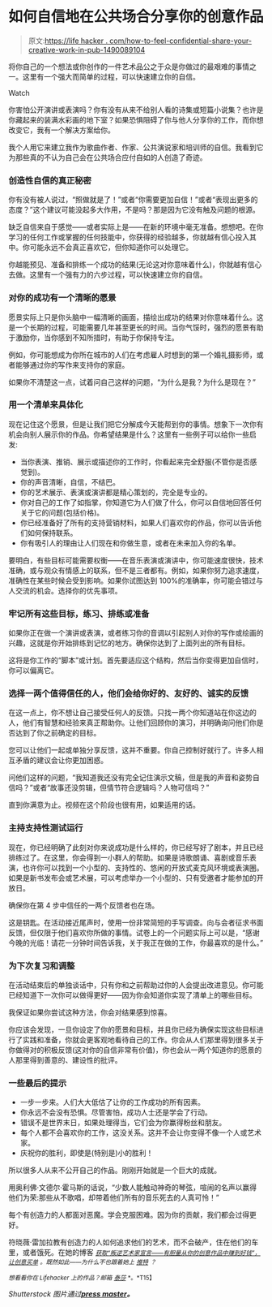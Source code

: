 # 如何自信地在公共场合分享你的创意作品

> 原文:[https://life hacker . com/how-to-feel-confidential-share-your-creative-work-in-pub-1490089104](https://lifehacker.com/how-to-feel-confident-sharing-your-creative-work-in-pub-1490089104)

将你自己的一个想法或你创作的一件艺术品公之于众是你做过的最艰难的事情之一。这里有一个强大而简单的过程，可以快速建立你的自信。

Watch

你害怕公开演讲或表演吗？你有没有从来不给别人看的诗集或短篇小说集？也许是你藏起来的装满水彩画的地下室？如果恐惧阻碍了你与他人分享你的工作，而你想改变它，我有一个解决方案给你。

我个人用它来建立我作为歌曲作者、作家、公共演说家和培训师的自信。我看到它为那些真的不认为自己会在公共场合应付自如的人创造了奇迹。

### 创造性自信的真正秘密

你有没有被人说过，“照做就是了！”或者“你需要更加自信！”或者“表现出更多的态度？”这个建议可能没起多大作用，不是吗？那是因为它没有触及问题的根源。

缺乏自信来自于感觉——或者实际上是——在新的环境中毫无准备。想想吧。在你学习的任何工作或掌握的任何技能中，你获得的经验越多，你就越有信心投入其中。你可能永远不会真正喜欢它，但你知道你可以处理它。

你越能预见、准备和排练一个成功的结果(无论这对你意味着什么)，你就越有信心去做。这里有一个强有力的六步过程，可以快速建立你的自信。

### 对你的成功有一个清晰的愿景

愿景实际上只是你头脑中一幅清晰的画面，描绘出成功的结果对你意味着什么。这是一个长期的过程，可能需要几年甚至更长的时间。当你气馁时，强烈的愿景有助于激励你，当你感到不知所措时，有助于你保持专注。

例如，你可能想成为你所在城市的人们在考虑雇人时想到的第一个婚礼摄影师，或者能够通过你的写作来支持你的家庭。

如果你不清楚这一点，试着问自己这样的问题，“为什么是我？为什么是现在？”

### 用一个清单来具体化

现在记住这个愿景，但是让我们把它分解成今天能帮到你的事情。想象下一次你有机会向别人展示你的作品。你希望结果是什么？这里有一些例子可以给你一些启发:

*   当你表演、推销、展示或描述你的工作时，你看起来完全舒服(不管你是否感觉到)。
*   你的声音清晰，自信，不结巴。
*   你的艺术展示、表演或演讲都是精心策划的，完全是专业的。
*   你对自己的工作了如指掌，你知道它为人们做了什么，你可以自信地回答任何关于它的问题(包括价格)。
*   你已经准备好了所有的支持营销材料，如果人们喜欢你的作品，你可以告诉他们如何保持联系。
*   你有吸引人的理由让人们现在和你做生意，或者在未来加入你的名单。

要明白，有些目标可能需要权衡——在音乐表演或演讲中，你可能速度很快，技术准确，或与观众有情感上的联系，但不是三者都有。例如，如果你努力追求速度，准确性在某些时候会受到影响。如果你试图达到 100%的准确率，你可能会错过与人交流的机会。选择你的优先事项。

### 牢记所有这些目标，练习、排练或准备

如果你正在做一个演讲或表演，或者练习你的音调以引起别人对你的写作或绘画的兴趣，这就是你开始排练到记忆的地方。确保你达到了上面列出的所有目标。

这将是你工作的“脚本”或计划。首先要适应这个结构，然后当你变得更加自信时，你可以偏离它。

### 选择一两个值得信任的人，他们会给你好的、友好的、诚实的反馈

在这一点上，你不想让自己接受任何人的反馈。只找一两个你知道站在你这边的人，他们有智慧和经验来真正帮助你。让他们回顾你的演习，并明确询问他们你是否达到了你之前确定的目标。

您可以让他们一起或单独分享反馈，这并不重要。你自己控制好就行了。许多人相互矛盾的建议会让你更加困惑。

问他们这样的问题，“我知道我还没有完全记住演示文稿，但是我的声音和姿势自信吗？”或者“故事还没剪辑，但情节符合逻辑吗？人物可信吗？”

直到你满意为止。视频在这个阶段也很有用，如果适用的话。

### 主持支持性测试运行

现在，你已经明确了此刻对你来说成功是什么样的，你已经写好了剧本，并且已经排练过了。在这里，你会得到一小群人的帮助。如果是诗歌朗诵、喜剧或音乐表演，也许你可以找到一个小型的、支持性的、悠闲的开放式麦克风环境或表演圈。如果是新书发布会或艺术展，可以考虑举办一个小型的、只有受邀者才能参加的开放日。

确保你在第 4 步中信任的一两个反馈者也在场。

这是钥匙。在活动接近尾声时，使用一份非常简短的手写调查。向与会者征求书面反馈，但仅限于他们喜欢你所做的事情。试卷上的一个问题实际上可以是，“感谢今晚的光临！请花一分钟时间告诉我，关于我正在做的工作，你最喜欢的是什么。”

### 为下次复习和调整

在活动结束后的单独谈话中，只有你和之前帮助过你的人会提出改进意见。你可能已经知道下一次你可以做得更好——因为你会知道你实现了清单上的哪些目标。

我保证如果你尝试这种方法，你会对结果感到惊喜。

你应该会发现，一旦你设定了你的愿景和目标，并且你已经为确保实现这些目标进行了实践和准备，你就会更客观地看待自己的工作。你会从人们那里得到很多关于你做得对的积极反馈(这对你的自信非常有价值)，你也会从一两个知道你的愿景的人那里得到善意的、建设性的批评。

### 一些最后的提示

*   一步一步来。人们大大低估了让你的工作成功的所有因素。
*   你永远不会没有恐惧。尽管害怕，成功人士还是学会了行动。
*   错误不是世界末日，如果处理得当，它们会为你赢得粉丝和朋友。
*   每个人都不会喜欢你的工作，这没关系。这并不会让你变得不像一个人或艺术家。
*   庆祝你的胜利，即使是(特别是)小的胜利！

所以很多人从来不公开自己的作品。刚刚开始就是一个巨大的成就。

用奥利佛·文德尔·霍马斯的话说，“少数人能触动神奇的琴弦，喧闹的名声以赢得他们为荣:那些从不歌唱，却带着他们所有的音乐死去的人真可怜！”

每个有创造力的人都面对恶魔。学会克服困难。因为你的贡献，我们都会过得更好。

符晓薇·雷加拉教有创造力的人如何追求他们的艺术，而不会破产，住在他们的车里，或者饿死。在她的博客 [<small>*获取“叛逆艺术家宣言——有胆量从你的创意作品中赚到好钱”，让创意买单*</small>](http://www.makecreativitypay.com/manifesto) <small>*。既然如此——为什么不也跟着她上*</small> [<small>*推特*</small>](http://www.twitter.com/leregalla) <small>*？*</small>

<small>*想看看你在 Lifehacker 上的作品？邮箱*</small> [<small>*泰莎*</small>](https://mail.google.com/mail/?view=cm&fs=1&tf=1&to=tessa@lifehacker.com) <small>*。*T15】</small>

*Shutterstock 图片通过*[](http://www.shutterstock.com/pic.mhtml?id=37724173&src=id)**[*press master*](http://www.shutterstock.com/pic.mhtml?id=100254572&src=id)*。***